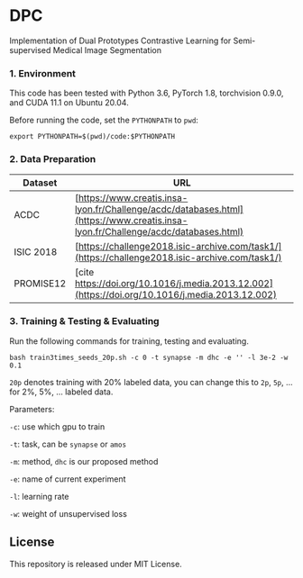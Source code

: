 # DPC
Implementation of Dual Prototypes Contrastive Learning for Semi-supervised Medical Image Segmentation
### 1. Environment

This code has been tested with Python 3.6, PyTorch 1.8, torchvision 0.9.0, and CUDA 11.1 on Ubuntu 20.04.

Before running the code, set the `PYTHONPATH` to `pwd`:
```shell
export PYTHONPATH=$(pwd)/code:$PYTHONPATH
```

### 2. Data Preparation
| Dataset                               | URL |
|---------------------------------------|-----|
| ACDC                                  | [https://www.creatis.insa-lyon.fr/Challenge/acdc/databases.html](https://www.creatis.insa-lyon.fr/Challenge/acdc/databases.html) |
| ISIC 2018                             | [https://challenge2018.isic-archive.com/task1/](https://challenge2018.isic-archive.com/task1/) |
| PROMISE12                             | [cite https://doi.org/10.1016/j.media.2013.12.002](https://doi.org/10.1016/j.media.2013.12.002) |

### 3. Training & Testing & Evaluating

Run the following commands for training, testing and evaluating.

```shell
bash train3times_seeds_20p.sh -c 0 -t synapse -m dhc -e '' -l 3e-2 -w 0.1
```
`20p` denotes training with 20% labeled data, you can change this to `2p`, `5p`, ... for 2%, 5%, ... labeled data.

Parameters:

`-c`: use which gpu to train

`-t`: task, can be `synapse` or `amos`

`-m`: method, `dhc` is our proposed method

`-e`: name of current experiment

`-l`: learning rate

`-w`: weight of unsupervised loss





## License

This repository is released under MIT License.

